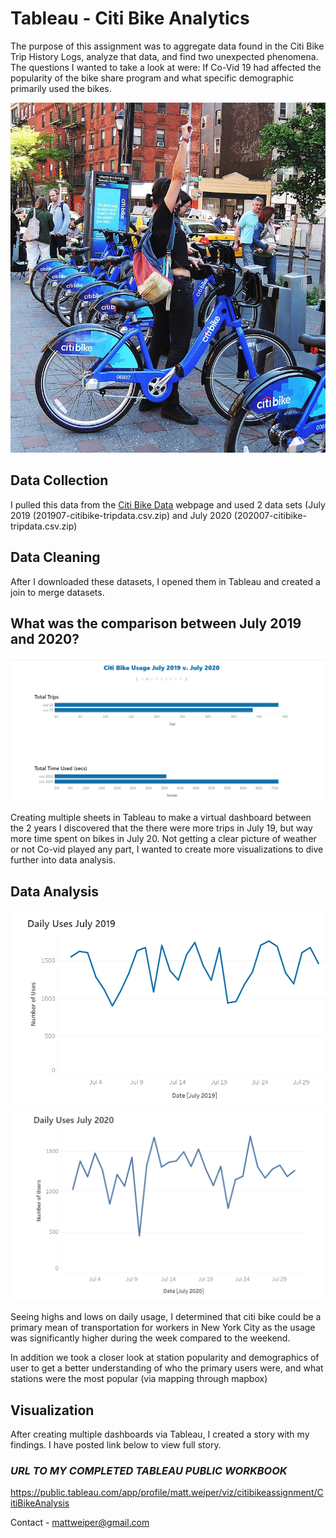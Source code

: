 # Tableau - Citi Bike Analytics

The purpose of this assignment was to aggregate data found in the Citi Bike Trip History Logs, analyze that data, and find two unexpected phenomena. The questions I wanted to take a look at were: If Co-Vid 19 had affected the popularity of the bike share program and what specific demographic primarily used the bikes.

![Citi-Bikes](Images/citi-bike-station-bikes.jpg)

## Data Collection

I pulled this data from the [Citi Bike Data](https://www.citibikenyc.com/system-data) webpage and used 2 data sets (July 2019 (201907-citibike-tripdata.csv.zip) and July 2020 (202007-citibike-tripdata.csv.zip)

## Data Cleaning
After I downloaded these datasets, I opened them in Tableau and created a join to merge datasets.

## What was the comparison between July 2019 and 2020?

![Citi-Bikes](Images/citibike1.PNG)

Creating multiple sheets in Tableau to make a virtual dashboard between the 2 years I discovered that the there were more trips in July 19, but way more time spent on bikes in July 20. Not getting a clear picture of weather or not Co-vid played any part, I wanted to create more visualizations to dive further into data analysis.

## Data Analysis

![Citi-Bikes](Images/2019.PNG)
![Citi-Bikes](Images/2020.PNG)

Seeing highs and lows on daily usage, I determined that citi bike could be a primary mean of transportation for workers in New York City as the usage was significantly higher during the week compared to the weekend.

In addition we took a closer look at station popularity and demographics of user to get a better understanding of who the primary users were, and what stations were the most popular (via mapping through mapbox)

## Visualization

After creating multiple dashboards via Tableau, I created a story with my findings. I have posted link below to view full story.




### *URL TO MY COMPLETED TABLEAU PUBLIC WORKBOOK*
https://public.tableau.com/app/profile/matt.weiper/viz/citibikeassignment/CitiBikeAnalysis

Contact -
mattweiper@gmail.com
